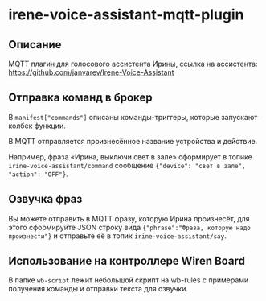 # irene-voice-assistant-mqtt-plugin
## Описание
MQTT плагин для голосового ассистента Ирины, ссылка на ассистента: https://github.com/janvarev/Irene-Voice-Assistant

## Отправка команд в брокер
В `manifest["commands"]` описаны команды-триггеры, которые запускают колбек функции.

В MQTT отправляется произнесённое название устройства и действие. 

Например, фраза «Ирина, выключи свет в зале» сформирует в топике `irine-voice-assistant/command` сообщение `{"device": "свет в зале", "action": "OFF"}`.

## Озвучка фраз
Вы можете отправить в MQTT фразу, которую Ирина произнесёт, для этого сформируйте JSON строку вида `{"phrase":"Фраза, которую надо произнести"}` и отправьте её в топик `irine-voice-assistant/say`.

## Использование на контроллере Wiren Board
В папке `wb-script` лежит небольшой скрипт на wb-rules с примерами получения команды и отправки текста для озвучки.
